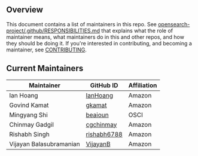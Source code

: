 ## Overview

This document contains a list of maintainers in this repo. See [opensearch-project/.github/RESPONSIBILITIES.md](https://github.com/opensearch-project/.github/blob/main/RESPONSIBILITIES.md#maintainer-responsibilities) that explains what the role of maintainer means, what maintainers do in this and other repos, and how they should be doing it. If you're interested in contributing, and becoming a maintainer, see [CONTRIBUTING](CONTRIBUTING.md).

## Current Maintainers

| Maintainer              | GitHub ID                                             | Affiliation |
| ----------------------- | ----------------------------------------------------- | ----------- |
| Ian Hoang               | [IanHoang](https://github.com/IanHoang)               | Amazon      |
| Govind Kamat            | [gkamat](https://github.com/gkamat)                   | Amazon      |
| Mingyang Shi            | [beaioun](https://github.com/beaioun)                 | OSCI        |
| Chinmay Gadgil          | [cgchinmay](https://github.com/cgchinmay)             | Amazon      |
| Rishabh Singh           | [rishabh6788](https://github.com/rishabh6788)         | Amazon      |
| Vijayan Balasubramanian | [VijayanB](https://github.com/VijayanB)               | Amazon      |
